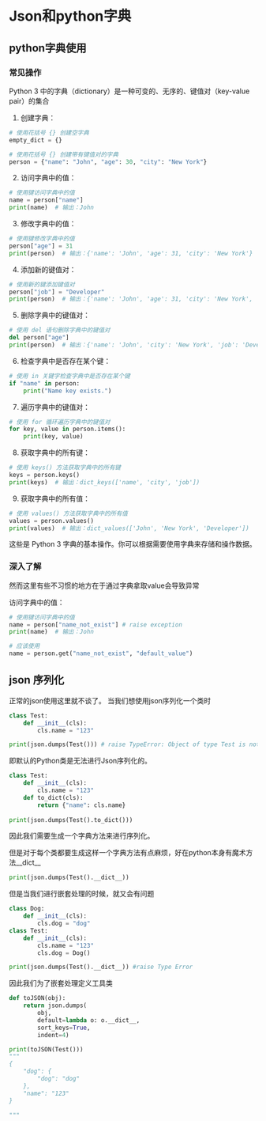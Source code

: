 # Json和python字典

## python字典使用
### 常见操作
Python 3 中的字典（dictionary）是一种可变的、无序的、键值对（key-value pair）的集合

1. 创建字典：

```python
# 使用花括号 {} 创建空字典
empty_dict = {}

# 使用花括号 {} 创建带有键值对的字典
person = {"name": "John", "age": 30, "city": "New York"}
```

2. 访问字典中的值：

```python
# 使用键访问字典中的值
name = person["name"]
print(name)  # 输出：John
```

3. 修改字典中的值：

```python
# 使用键修改字典中的值
person["age"] = 31
print(person)  # 输出：{'name': 'John', 'age': 31, 'city': 'New York'}
```

4. 添加新的键值对：

```python
# 使用新的键添加键值对
person["job"] = "Developer"
print(person)  # 输出：{'name': 'John', 'age': 31, 'city': 'New York', 'job': 'Developer'}
```

5. 删除字典中的键值对：

```python
# 使用 del 语句删除字典中的键值对
del person["age"]
print(person)  # 输出：{'name': 'John', 'city': 'New York', 'job': 'Developer'}
```

6. 检查字典中是否存在某个键：

```python
# 使用 in 关键字检查字典中是否存在某个键
if "name" in person:
    print("Name key exists.")
```

7. 遍历字典中的键值对：

```python
# 使用 for 循环遍历字典中的键值对
for key, value in person.items():
    print(key, value)
```

8. 获取字典中的所有键：

```python
# 使用 keys() 方法获取字典中的所有键
keys = person.keys()
print(keys)  # 输出：dict_keys(['name', 'city', 'job'])
```

9. 获取字典中的所有值：

```python
# 使用 values() 方法获取字典中的所有值
values = person.values()
print(values)  # 输出：dict_values(['John', 'New York', 'Developer'])
```

这些是 Python 3 字典的基本操作。你可以根据需要使用字典来存储和操作数据。


### 深入了解
然而这里有些不习惯的地方在于通过字典拿取value会导致异常

访问字典中的值：

```python
# 使用键访问字典中的值
name = person["name_not_exist"] # raise exception
print(name)  # 输出：John

# 应该使用
name = person.get("name_not_exist", "default_value")
```

## json 序列化

正常的json使用这里就不谈了。
当我们想使用json序列化一个类时
```python
class Test:
    def __init__(cls):
        cls.name = "123"

print(json.dumps(Test())) # raise TypeError: Object of type Test is not JSON serializable
```
即默认的Python类是无法进行Json序列化的。
```python
class Test:
    def __init__(cls):
        cls.name = "123"
    def to_dict(cls):
        return {"name": cls.name}
    
print(json.dumps(Test().to_dict()))
```
因此我们需要生成一个字典方法来进行序列化。

但是对于每个类都要生成这样一个字典方法有点麻烦，好在python本身有魔术方法__dict__
```python
print(json.dumps(Test().__dict__))
```

但是当我们进行嵌套处理的时候，就又会有问题
```python
class Dog:
    def __init__(cls):
        cls.dog = "dog"
class Test:
    def __init__(cls):
        cls.name = "123"
        cls.dog = Dog()

print(json.dumps(Test().__dict__)) #raise Type Error
```

因此我们为了嵌套处理定义工具类
```python
def toJSON(obj):
    return json.dumps(
        obj,
        default=lambda o: o.__dict__,
        sort_keys=True,
        indent=4)

print(toJSON(Test()))
"""
{
    "dog": {
        "dog": "dog"
    },
    "name": "123"
}

"""
```